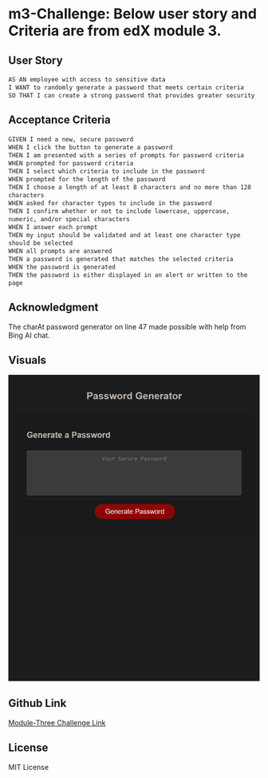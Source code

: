 # m3-Challenge: Below user story and Criteria are from edX module 3.

## User Story

```
AS AN employee with access to sensitive data
I WANT to randomly generate a password that meets certain criteria
SO THAT I can create a strong password that provides greater security
```

## Acceptance Criteria

```
GIVEN I need a new, secure password
WHEN I click the button to generate a password
THEN I am presented with a series of prompts for password criteria
WHEN prompted for password criteria
THEN I select which criteria to include in the password
WHEN prompted for the length of the password
THEN I choose a length of at least 8 characters and no more than 128 characters
WHEN asked for character types to include in the password
THEN I confirm whether or not to include lowercase, uppercase, numeric, and/or special characters
WHEN I answer each prompt
THEN my input should be validated and at least one character type should be selected
WHEN all prompts are answered
THEN a password is generated that matches the selected criteria
WHEN the password is generated
THEN the password is either displayed in an alert or written to the page
```

## Acknowledgment

The charAt password generator on line 47 made possible with help from Bing AI chat.

## Visuals

![Screenshoot of webpage][def]

## Github Link

[Module-Three Challenge Link](https://rickibobbii.github.io/m3-Challenge/)


## License

MIT License

[def]: ./assets/images/m3screenshot.png

